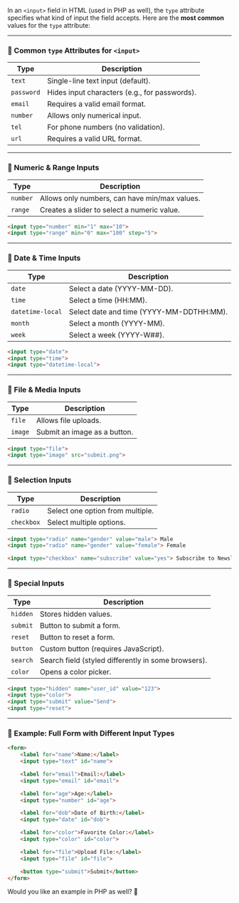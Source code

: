 In an `<input>` field in HTML (used in PHP as well), the `type` attribute specifies what kind of input the field accepts. Here are the **most common** values for the `type` attribute:  

---

### **🔹 Common `type` Attributes for `<input>`**
| Type | Description |
|------|------------|
| `text` | Single-line text input (default). |
| `password` | Hides input characters (e.g., for passwords). |
| `email` | Requires a valid email format. |
| `number` | Allows only numerical input. |
| `tel` | For phone numbers (no validation). |
| `url` | Requires a valid URL format. |

---

### **🔹 Numeric & Range Inputs**
| Type | Description |
|------|------------|
| `number` | Allows only numbers, can have min/max values. |
| `range` | Creates a slider to select a numeric value. |

```html
<input type="number" min="1" max="10">
<input type="range" min="0" max="100" step="5">
```

---

### **🔹 Date & Time Inputs**
| Type | Description |
|------|------------|
| `date` | Select a date (YYYY-MM-DD). |
| `time` | Select a time (HH:MM). |
| `datetime-local` | Select date and time (YYYY-MM-DDTHH:MM). |
| `month` | Select a month (YYYY-MM). |
| `week` | Select a week (YYYY-W##). |

```html
<input type="date">
<input type="time">
<input type="datetime-local">
```

---

### **🔹 File & Media Inputs**
| Type | Description |
|------|------------|
| `file` | Allows file uploads. |
| `image` | Submit an image as a button. |

```html
<input type="file">
<input type="image" src="submit.png">
```

---

### **🔹 Selection Inputs**
| Type | Description |
|------|------------|
| `radio` | Select one option from multiple. |
| `checkbox` | Select multiple options. |

```html
<input type="radio" name="gender" value="male"> Male
<input type="radio" name="gender" value="female"> Female

<input type="checkbox" name="subscribe" value="yes"> Subscribe to Newsletter
```

---

### **🔹 Special Inputs**
| Type | Description |
|------|------------|
| `hidden` | Stores hidden values. |
| `submit` | Button to submit a form. |
| `reset` | Button to reset a form. |
| `button` | Custom button (requires JavaScript). |
| `search` | Search field (styled differently in some browsers). |
| `color` | Opens a color picker. |

```html
<input type="hidden" name="user_id" value="123">
<input type="color">
<input type="submit" value="Send">
<input type="reset">
```

---

### **🔹 Example: Full Form with Different Input Types**
```html
<form>
    <label for="name">Name:</label>
    <input type="text" id="name">

    <label for="email">Email:</label>
    <input type="email" id="email">

    <label for="age">Age:</label>
    <input type="number" id="age">

    <label for="dob">Date of Birth:</label>
    <input type="date" id="dob">

    <label for="color">Favorite Color:</label>
    <input type="color" id="color">

    <label for="file">Upload File:</label>
    <input type="file" id="file">

    <button type="submit">Submit</button>
</form>
```

Would you like an example in PHP as well? 🚀